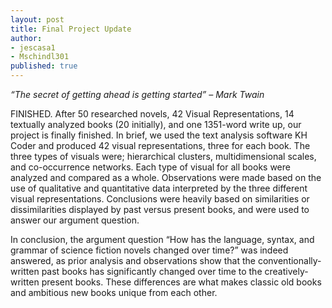 ```yaml
---
layout: post 
title: Final Project Update
author: 
- jescasa1
- Mschindl301
published: true
---
```

<i>“The secret of getting ahead is getting started” – Mark Twain</i>

  FINISHED. After 50 researched novels, 42 Visual Representations, 14 textually analyzed books (20 initially), and one 1351-word write up, our project is finally finished. In brief, we used the text analysis software KH Coder and produced 42 visual representations, three for each book. The three types of visuals were; hierarchical clusters, multidimensional scales, and co-occurrence networks. Each type of visual for all books were analyzed and compared as a whole. Observations were made based on the use of qualitative and quantitative data interpreted by the three different visual representations. Conclusions were heavily based on similarities or dissimilarities displayed by past versus present books, and were used to answer our argument question. 
  
  In conclusion, the argument question “How has the language, syntax, and grammar of science fiction novels changed over time?” was indeed answered, as prior analysis and observations show that the conventionally-written past books has significantly changed over time to the creatively-written present books. These differences are what makes classic old books and ambitious new books unique from each other.

